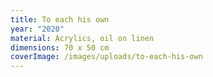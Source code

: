 ```yaml
---
title: To each his own
year: "2020"
material: Acrylics, oil on linen
dimensions: 70 x 50 cm
coverImage: /images/uploads/to-each-his-own
---
```

